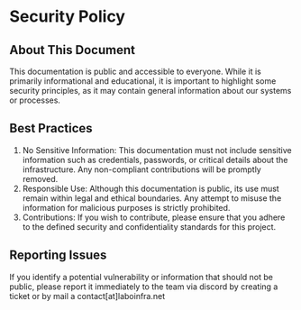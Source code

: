 # Security Policy

## About This Document

This documentation is public and accessible to everyone. While it is primarily informational and educational, it is important to highlight some security principles, as it may contain general information about our systems or processes.

## Best Practices

1. No Sensitive Information: This documentation must not include sensitive information such as credentials, passwords, or critical details about the infrastructure. Any non-compliant contributions will be promptly removed.
2. Responsible Use: Although this documentation is public, its use must remain within legal and ethical boundaries. Any attempt to misuse the information for malicious purposes is strictly prohibited.
3. Contributions: If you wish to contribute, please ensure that you adhere to the defined security and confidentiality standards for this project.

## Reporting Issues

If you identify a potential vulnerability or information that should not be public, please report it immediately to the team via discord by creating a ticket or by mail a contact[at]laboinfra.net
